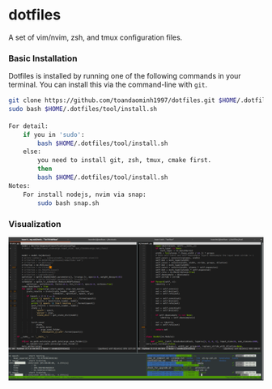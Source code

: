 # dotfiles
A set of vim/nvim, zsh, and tmux configuration files.

### Basic Installation

Dotfiles is installed by running one of the following commands in your terminal. You can install this via the command-line with `git`.
```bash
git clone https://github.com/toandaominh1997/dotfiles.git $HOME/.dotfiles/tool
sudo bash $HOME/.dotfiles/tool/install.sh

For detail:
    if you in 'sudo':
        bash $HOME/.dotfiles/tool/install.sh
    else:
        you need to install git, zsh, tmux, cmake first.
        then
        bash $HOME/.dotfiles/tool/install.sh
Notes:
    For install nodejs, nvim via snap:
        sudo bash snap.sh
```
### Visualization


<img src='./docs/plot.png'>
 
